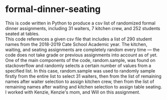 # formal-dinner-seating
This is code written in Python to produce a csv list of randomized formal dinner assignments, including 31 waiters, 7 kitchen crew, and 252 students seated at tables.  
This code references a given csv file that includes a list of 290 student names from the 2018-2019 Cate School Academic year.
The kitchen, waiting, and seating assignments are completely random every time — the code does not take grade or previous assignments into account as of yet.
One of the main components of the code, random.sample, was found on stackoverflow and randomly selects a certain number of values from a specified list.  In this case, random.sample was used to randomly sample firstly from the entire list to select 31 waiters, then from the list of remaining names after waiter selection to assign kitchen crew, then from the list of remaining names after waiting and kitchen selection to assign table seating.
I worked with Kenzie, Kenzie's mom, and Will on this assignment.
